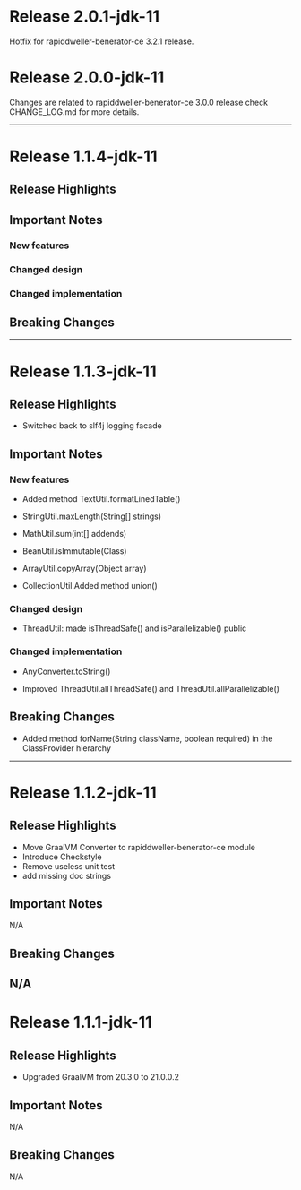 # Release 2.0.1-jdk-11

Hotfix for rapiddweller-benerator-ce 3.2.1 release.

# Release 2.0.0-jdk-11

Changes are related to rapiddweller-benerator-ce 3.0.0 release check CHANGE_LOG.md for more details.

---

# Release 1.1.4-jdk-11

## Release Highlights

## Important Notes

### New features

### Changed design

### Changed implementation

## Breaking Changes

---

# Release 1.1.3-jdk-11

## Release Highlights

- Switched back to slf4j logging facade

## Important Notes

### New features

- Added method TextUtil.formatLinedTable()

- StringUtil.maxLength(String[] strings)

- MathUtil.sum(int[] addends)

- BeanUtil.isImmutable(Class)

- ArrayUtil.copyArray(Object array)

- CollectionUtil.Added method union()

### Changed design

- ThreadUtil: made isThreadSafe() and isParallelizable() public

### Changed implementation

- AnyConverter.toString()

- Improved ThreadUtil.allThreadSafe() and ThreadUtil.allParallelizable()

## Breaking Changes

- Added method forName(String className, boolean required) in the ClassProvider hierarchy

---
# Release 1.1.2-jdk-11

## Release Highlights

* Move GraalVM Converter to rapiddweller-benerator-ce module
* Introduce Checkstyle
* Remove useless unit test
* add missing doc strings

## Important Notes

N/A

## Breaking Changes

N/A
---
# Release 1.1.1-jdk-11

## Release Highlights

* Upgraded GraalVM from 20.3.0 to 21.0.0.2

## Important Notes

N/A

## Breaking Changes

N/A
  